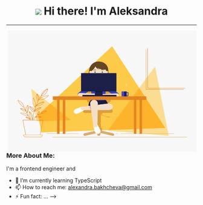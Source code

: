 <!-- Heading -->
<h1 align="center"><img src = "https://raw.githubusercontent.com/MartinHeinz/MartinHeinz/master/wave.gif" width = 30px> Hi there! I'm Aleksandra</h1>

<!-- About section -->
---
<img align="right" alt="GIF" src="./code.gif" width="500" height="320" />

<h3>More About Me:</h3>
I'm a frontend engineer and

- 🌱 I’m currently learning TypeScript
- 📫 How to reach me: alexandra.bakhcheva@gmail.com
- ⚡ Fun fact: ...
-->
